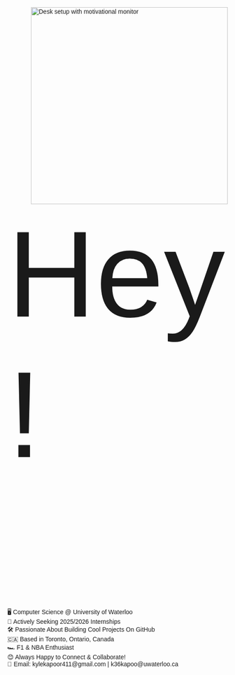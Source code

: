 <!DOCTYPE html>
<html lang="en">
<head>
  <meta charset="UTF-8">
  <meta name="viewport" content="width=device-width, initial-scale=1.0">
  <title>Personal Page</title>
  <style>
    body {
      font-family: Arial, sans-serif;
    }
    .content {
      text-align: left;
    }
    .big-text {
      font-size: 20em !important; /* Force font size */
    }
  </style>
</head>
<body>
  <div class="content">
    <img 
      src="https://images.unsplash.com/photo-1503437313881-503a91226402?q=80&w=2832&auto=format&fit=crop&ixlib=rb-4.0.3&ixid=M3wxMjA3fDB8MHxwaG90by1wYWdlfHx8fGVufDB8fHx8fA%3D%3D" 
      width="450" 
      alt="Desk setup with motivational monitor" 
      style="float: right;" 
    />
    <p class="big-text">Hey!</p>
    <p style="font-size: 1em;">
      🖥️ Computer Science @ University of Waterloo<br>
      🚀 Actively Seeking 2025/2026 Internships<br>
      🛠️ Passionate About Building Cool Projects On 
      <a href="https://github.com/kylekapoor?tab=repositories" style="text-decoration: none; color: inherit;">GitHub</a><br>
      🇨🇦 Based in Toronto, Ontario, Canada<br>
      🏎️ F1 & NBA Enthusiast<br>
      😊 Always Happy to Connect & Collaborate!<br>
      📧 Email: 
      <a href="mailto:kylekapoor411@gmail.com" style="text-decoration: none; color: inherit;">kylekapoor411@gmail.com</a> | 
      <a href="mailto:k36kapoo@uwaterloo.ca" style="text-decoration: none; color: inherit;">k36kapoo@uwaterloo.ca</a>
    </p>
  </div>
</body>
</html>

